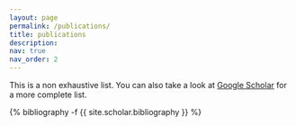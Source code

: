 ```yaml
---
layout: page
permalink: /publications/
title: publications
description:
nav: true
nav_order: 2
---
```

<!-- _pages/publications.md -->

This is a non exhaustive list. You can also take a look at <a href="https://scholar.google.gr/citations?hl=el&user=FKUHYqMAAAAJ">Google Scholar</a> for a more complete list.

<div class="publications">

{% bibliography -f {{ site.scholar.bibliography }} %}


</div>
